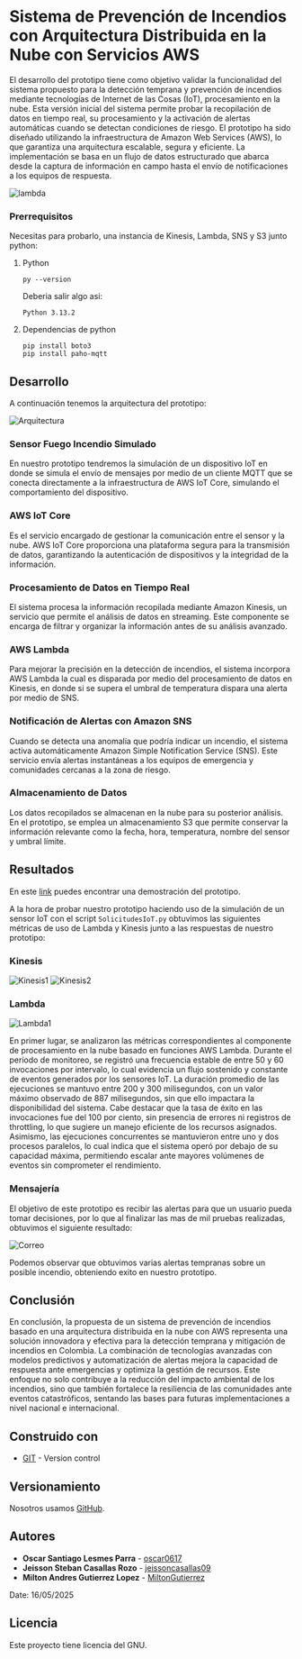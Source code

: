 # Sistema de Prevención de Incendios con Arquitectura Distribuida en la Nube con Servicios AWS
 
El desarrollo del prototipo tiene como objetivo validar la funcionalidad del sistema propuesto para la detección temprana y prevención de incendios mediante
tecnologías de Internet de las Cosas (IoT), procesamiento en la nube. Esta versión inicial del sistema permite probar la recopilación de datos en tiempo real, su procesamiento y la activación de alertas
automáticas cuando se detectan condiciones de riesgo.
El prototipo ha sido diseñado utilizando la infraestructura de Amazon Web
Services (AWS), lo que garantiza una arquitectura escalable, segura y eficiente. La implementación se basa en un flujo de datos estructurado que abarca
desde la captura de información en campo hasta el envío de notificaciones a los
equipos de respuesta.

![lambda](images/LambdaFunction.png)


### Prerrequisitos

Necesitas para probarlo, una instancia de Kinesis, Lambda, SNS y S3 junto python:
1. Python
    ```
    py --version
    ```
    Deberia salir algo asi:
    ```
    Python 3.13.2
    ```
2. Dependencias de python
    ```
    pip install boto3
    pip install paho-mqtt
    ```

## Desarrollo

A continuación tenemos la arquitectura del prototipo:

![Arquitectura](images/Arquitectura.png)

### Sensor Fuego Incendio Simulado
En nuestro prototipo tendremos la simulación de un dispositivo IoT en donde se simula el envío de mensajes por medio de un cliente MQTT que se conecta directamente a la infraestructura de AWS IoT Core, simulando el comportamiento del dispositivo.

### AWS IoT Core
Es el servicio encargado de gestionar la comunicación entre el sensor y la nube. AWS IoT Core proporciona una plataforma segura para la transmisión de datos, garantizando la autenticación de dispositivos y la integridad de la información.

### Procesamiento de Datos en Tiempo Real
El sistema procesa la información recopilada mediante Amazon Kinesis, un servicio que permite el análisis de datos en streaming. Este componente se encarga de filtrar y organizar la información antes de su análisis avanzado.

### AWS Lambda
Para mejorar la precisión en la detección de incendios, el sistema incorpora AWS Lambda la cual es disparada por medio del procesamiento de datos en Kinesis, en donde si se supera el umbral de temperatura dispara una alerta por medio de SNS.

### Notificación de Alertas con Amazon SNS
Cuando se detecta una anomalía que podría indicar un incendio, el sistema activa automáticamente Amazon Simple Notification Service (SNS). Este servicio envía alertas instantáneas a los equipos de emergencia y comunidades cercanas a la zona de riesgo.

### Almacenamiento de Datos
Los datos recopilados se almacenan en la nube para su posterior análisis. En el prototipo, se emplea un almacenamiento S3 que permite conservar la información relevante como la fecha, hora, temperatura, nombre del sensor y umbral límite.

## Resultados

En este [link](https://youtu.be/bfPR2rk7-RM) puedes encontrar una demostración del prototipo.

A la hora de probar nuestro prototipo haciendo uso de la simulación de un sensor IoT con el script `SolicitudesIoT.py` obtuvimos las siguientes métricas de uso de Lambda y Kinesis junto a las respuestas de nuestro prototipo:

### Kinesis
![Kinesis1](images/Kinesis1.jpg)
![Kinesis2](images/Kinesis2.jpg)

### Lambda
![Lambda1](images/Lambda1.jpg)

En primer lugar, se analizaron las métricas correspondientes al componente de procesamiento en la nube basado en funciones AWS Lambda. Durante el período de monitoreo, se registró una frecuencia estable de entre 50 y 60 invocaciones por intervalo, lo cual evidencia un flujo sostenido y constante de eventos generados por los sensores IoT. La duración promedio de las ejecuciones se mantuvo entre 200 y 300 milisegundos, con un valor máximo observado de 887 milisegundos, sin que ello impactara la disponibilidad del sistema. Cabe destacar que la tasa de éxito en las invocaciones fue del 100 por ciento, sin presencia de errores ni registros de throttling, lo que sugiere un manejo eficiente de los recursos asignados. Asimismo, las ejecuciones concurrentes se mantuvieron entre uno y dos procesos paralelos, lo cual indica que el sistema operó por debajo de su capacidad máxima, permitiendo escalar ante mayores volúmenes de eventos sin comprometer el rendimiento.

### Mensajería

El objetivo de este prototipo es recibir las alertas para que un usuario pueda tomar decisiones, por lo que al finalizar las mas de mil pruebas realizadas, obtuvimos el siguiente resultado:

![Correo](images/correo.png)

Podemos observar que obtuvimos varias alertas tempranas sobre un posible incendio, obteniendo exito en nuestro prototipo.

## Conclusión

En conclusión, la propuesta de un sistema de prevención de incendios basado en una arquitectura distribuida en la nube con AWS representa una solución innovadora y efectiva para la detección temprana y mitigación de incendios en Colombia. La combinación de tecnologías avanzadas con modelos predictivos y automatización de alertas mejora la capacidad de respuesta ante emergencias y optimiza la gestión de recursos. Este enfoque no solo contribuye a la reducción del impacto ambiental de los incendios, sino que también fortalece la resiliencia de las comunidades ante eventos catastróficos, sentando las bases para futuras implementaciones a nivel nacional e internacional.

## Construido con

* [GIT](https://git-scm.com) - Version control

## Versionamiento

Nosotros usamos [GitHub](http://github.com).

## Autores

* **Oscar Santiago Lesmes Parra** - [oscar0617](https://github.com/oscar0617)
* **Jeisson Steban Casallas Rozo** - [jeissoncasallas09](https://github.com/JeissonCasallas09)
* **Milton Andres Gutierrez Lopez** - [MiltonGutierrez](https://github.com/MiltonGutierrez)

Date: 16/05/2025

## Licencia

Este proyecto tiene licencia del GNU.
